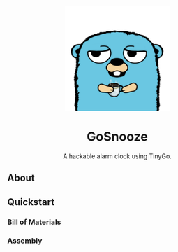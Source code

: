 <!-- "TODO: Create documentation" -->

<div align="center">
  <a href="https://github.com/gkits/gosnooze">
    <img src="assets/gopher.png" alt="Logo" width="240" height="240">
  </a>
  <h1 align="center">GoSnooze</h1>
  <p align="center">
    A hackable alarm clock using TinyGo.
  </p>
</div>

## About

## Quickstart

### Bill of Materials

### Assembly

